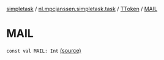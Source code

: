 [simpletask](../../index.md) / [nl.mpcjanssen.simpletask.task](../index.md) / [TToken](index.md) / [MAIL](.)

# MAIL

`const val MAIL: Int` [(source)](https://github.com/mpcjanssen/simpletask-android/blob/master/src/main/java/nl/mpcjanssen/simpletask/task/Task.kt#L484)